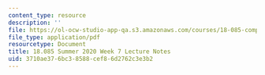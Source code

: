 ```yaml
---
content_type: resource
description: ''
file: https://ol-ocw-studio-app-qa.s3.amazonaws.com/courses/18-085-computational-science-and-engineering-i-summer-2020/3710ae376bc38588cef86d2762c3e3b2_MIT18_085Summer20_lec_w7.pdf
file_type: application/pdf
resourcetype: Document
title: 18.085 Summer 2020 Week 7 Lecture Notes
uid: 3710ae37-6bc3-8588-cef8-6d2762c3e3b2
---
```

